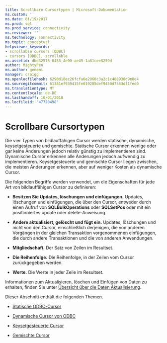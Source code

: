 ```yaml
---
title: Scrollbare Cursortypen | Microsoft-Dokumentation
ms.custom: ''
ms.date: 01/19/2017
ms.prod: sql
ms.prod_service: connectivity
ms.reviewer: ''
ms.technology: connectivity
ms.topic: conceptual
helpviewer_keywords:
- scrollable cursors [ODBC]
- cursors [ODBC], scrollable
ms.assetid: dbd32576-0453-4e90-ae45-1a81cee8259d
author: MightyPen
ms.author: genemi
manager: craigg
ms.openlocfilehash: 6290d18ec26fcfa6e2960c3a2c1c408938d9e0e4
ms.sourcegitcommit: 61381ef939415fe019285def9450d7583df1fed0
ms.translationtype: MT
ms.contentlocale: de-DE
ms.lasthandoff: 10/01/2018
ms.locfileid: "47720498"
---
```

# <a name="scrollable-cursor-types"></a>Scrollbare Cursortypen
Die vier Typen von bildlauffähigen Cursor werden statische, dynamische, keysetgesteuerte und gemischte. Statische Cursor erkennen wenige oder gar keine Änderungen jedoch relativ günstig zu implementieren sind. Dynamische Cursor erkennen alle Änderungen jedoch aufwendig zu implementieren. Keysetgesteuerte und gemischte Cursor liegen zwischen, die meisten Änderungen erkennen, aber auf weniger Kosten als dynamische Cursor.  
  
 Die folgenden Begriffe werden verwendet, um die Eigenschaften für jede Art von bildlauffähigen Cursor zu definieren:  
  
-   **Besitzen Sie Updates, löschungen und einfügungen.** Updates, löschungen und einfügungen, die über den Cursor, entweder durch einen Aufruf von **SQLBulkOperations** oder **SQLSetPos** oder mit ein positioniertes update oder delete-Anweisung.  
  
-   **Andere aktualisiert, gelöscht und fügt ein.** Updates, löschungen und nicht von den Cursor, einschließlich derjenigen, die von anderen Vorgängen in der gleichen Transaktion vorgenommenen einfügungen, die durch andere Transaktionen und die von anderen Anwendungen.  
  
-   **Mitgliedschaft.** Der Satz von Zeilen im Resultset.  
  
-   **Die Reihenfolge.** Die Reihenfolge, in der Zeilen vom Cursor zurückgegeben werden.  
  
-   **Werte.** Die Werte in jeder Zeile im Resultset.  
  
 Informationen zum Aktualisieren, löschen und Einfügen von Daten zu erhalten, finden Sie unter [Übersicht über die Daten Aktualisierung](../../../odbc/reference/develop-app/updating-data-overview.md).  
  
 Dieser Abschnitt enthält die folgenden Themen.  
  
-   [Statische ODBC-Cursor](../../../odbc/reference/develop-app/odbc-static-cursors.md)  
  
-   [Dynamische Cursor von ODBC](../../../odbc/reference/develop-app/odbc-dynamic-cursors.md)  
  
-   [Keysetgesteuerte Cursor](../../../odbc/reference/develop-app/keyset-driven-cursors.md)  
  
-   [Gemischte Cursor](../../../odbc/reference/develop-app/mixed-cursors.md)
